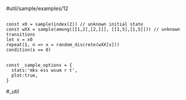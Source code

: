 #util/sample/examples/12 
```js:js_input

const x0 = sample(index(2)) // unknown initial state
const wXX = sample(among([[1,2],[2,1]], [[1,5],[1,5]])) // unknown transitions
let x = x0
repeat(1, n => x = random_discrete(wXX[x]))
condition(x == 0)

```
```js:js_removed

const _sample_options = { 
  stats:'mks ess wsum r t',
  plot:true,
}

```
#_util
